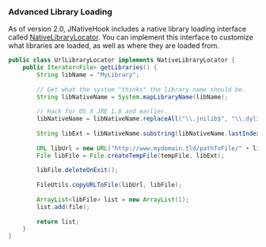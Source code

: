 ### Advanced Library Loading
As of version 2.0, JNativeHook includes a native library loading interface called [NativeLibraryLocator](../../src/java/org/jnativehook/NativeLibraryLocator.java).
You can implement this interface to customize what libraries are loaded, as well as where they are loaded from. 

```java
public class UrlLibraryLocator implements NativeLibraryLocator {
	public Iterator<File> getLibraries() {
		String libName = "MyLibrary";
		
		// Get what the system "thinks" the library name should be.
		String libNativeName = System.mapLibraryName(libName);
		
		// Hack for OS X JRE 1.6 and earlier.
		libNativeName = libNativeName.replaceAll("\\.jnilib$", "\\.dylib");
		
		String libExt = libNativeName.substring(libNativeName.lastIndexOf('.'));
		
		URL libUrl = new URL("http://www.mydomain.tld/pathToFile/" + libNativeName);
		File libFile = File.createTempFile(tempFile, libExt);
		
		libFile.deleteOnExit(); 
		
		FileUtils.copyURLToFile(libUrl, libFile);
		
		ArrayList<libFile> list = new ArrayList(1);
		list.add(file);
		
		return list;
	}
}
```

